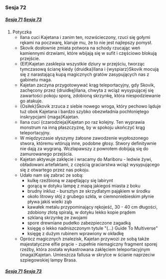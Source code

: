 ### Sesja 72
##### [Sesja 71](#sesja-071) [Sesja 73](#sesja-073)
1. Potyczka
    - Ilana cuci Kajetana i zanim ten, rozwścieczony, rzuci się gołymi rękami na poczwarę, klaruje mu, że to nie jest najlepszy pomysł.
    - Skovik dosłownie zmiata potwora na schody rzucając weń kamiennymi drzwiami, które wbijają się w sufit i częściowo blokują przejście.
    - {Elf}Kajetan zasklepia wszystkie dziury w przejściu, tworząc tymczasową ścianę kiedy {druidka}Ilana i {wyspiarz}Skovik mocują się z narastającą kupą magicznych gratów zasypujących nas z gabinetu maga.
    - Kajetan zaczyna przygotowywać krąg teleportacyjny, gdy Skovik, zachęcony przez {druidkę}Ilana, chwyta z wciąż wysypującej się zawartości pokoju sporą, zdobioną skrzynkę, która niespodziewanie go atakuje.
    - {Osiłek}Skovik zrzuca z siebie nowego wroga, który pechowo ląduje tuż obok Kajetana i bardzo szybko obezwładnia pochłoniętego inskrypcjami {maga}Kajetan.
    - Ilana cuci {czarodzieja}Kajetan po raz kolejny. Ten wyprawia monstrum na inną płaszczyznę, by w spokoju ukończyć krąg teleportacyjny.
    - W międzyczasie słyszymy żałosne zawodzenie wypłoszonego stwora, któremu wtórują inne, podobne głosy. Stwory definitywnie nie dają za wygraną. Wczłapawszy z powrotem dobijają się do zamurowanego przejścia.
    - Kajetan aktywuje zaklęcie i wracamy do Mariboru - ledwie żywi, obładowani artefaktami, z częścią graciarstwa wciąż wysypującego się z otwartego przez nas pokoju.
    - Udało nam się zabrać ze sobą:
        - kulkę rzeźbioną w zapętlający się labirynt
        - gorącą w dotyku lampę z mapą jakiegoś miasta z boku
        - brudny inkluz - bursztyn ze skrzydlatym pająkiem w środku
        - około litrowy słój z grubego szkła, w ciemnoniebieskim płynie pływa jakiś wielki ząb
        - kawałek metalu przypominający rękojeść, 30 - 40 cm długości, zdobiony złotą spiralą, w dotyku lekko kopie prądem
        - szklaną skrzynkę ze zwojami
        - spore drewniane pudełko zabezpieczone zagadką
        - księgę o lekko nadniszczonym tytule "(...) Guide To Multiverse"
        - księgę z dużym rubinem wprawiony w okładkę
    - Oprócz magicznych znalezisk, Kajetan przywozi ze sobą także majestatyczne elfie prącie - zupełnie niemagiczny fragment sporej rzeźby, która została wykastrowana zaklęciem teleportacyjnym {maga}Kajetan. Umieszcza fallusa w skrytce w ścianie naprzeciw szpiegowskiej lampy Brasa.

##### [Sesja 71](#sesja-071) [Sesja 73](#sesja-073)